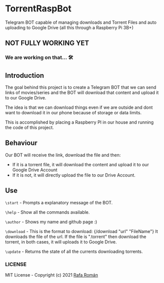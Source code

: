 # TorrentRaspBot
Telegram BOT capable of managing downloads and Torrent Files and auto uploading to Google Drive (all this through a Raspberry Pi 3B+)

## NOT FULLY WORKING YET
### We are working on that... 🛠

## **Introduction**

The goal behind this project is to create a Telegram BOT that we can send links of movies/series and the BOT will download that content and upload it to our Google Drive. 

The idea is that we can download things even if we are outside and dont want to download it in our phone because of storage or data limits.

This is accomplished by placing a Raspberry PI in our house and running the code of this project. 

## **Behaviour**

Our BOT will receive the link, download the file and then:

* If it is a torrent file, it will download the content and upload it to our Google Drive Account
* If it is not, it will directly upload the file to our Drive Account.

## **Use**
```\start``` - Prompts a explanatory message of the BOT.

```\help``` - Show all the commands available.

```\author``` - Shows my name and github page :)

```\download``` - This is the format to download: {/download "url" "FileName"} It downloads the file of the url. If the file is ".torrent" then download the torrent, in both cases, it will uploads it to Google Drive.

```\update``` - Returns the state of all the currents downloading torrents.


### LICENSE 

 MIT License - Copyright (c) 2021 [Rafa Román](https://github.com/rafaroman18)
